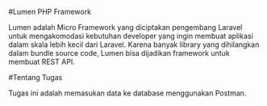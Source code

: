 #Lumen PHP Framework

Lumen adalah Micro Framework yang diciptakan pengembang Laravel untuk mengakomodasi kebutuhan developer yang ingin membuat aplikasi dalam skala lebih kecil dari Laravel. Karena banyak library yang dihilangkan dalam bundle source code, Lumen bisa dijadikan framework untuk membuat REST API.

#Tentang Tugas

Tugas ini adalah memasukan data ke database menggunakan Postman.
